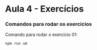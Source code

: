 # Aula 4 - Exercícios

### Comandos para rodar os exercícios
Comando para rodar o exercício 01:

```
npm run um
```